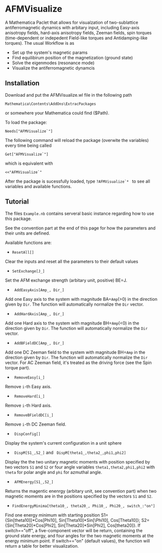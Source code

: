 # AFMVisualize
A Mathematica Paclet that allows for visualzation of two-sublattice antiferromagnetic dynamics with arbitary input, including Easy-axis anisotropy fields, hard-axis anisotropy fields, Zeeman fields, spin torques (time-dependent or indepedent Field-like torques and Antidamping-like torques).
The usual Workflow is as
* Set up the system's magnetic params
* Find equilibirum position of the magnetization (ground state)
* Solve the eigenmodes (resonance mode)
* Visualize the antiferromagnetic dynamcis

## Installation

Download and put the AFMVisualize.wl file in the following path
```
Mathematica\Contents\AddOns\ExtracPackages
```
or somewhere your Mathematica could find ($Path).

To load the package:
```
Needs["AFMVisualize`"]
```
The following command will reload the package (overwite the variables) every time being called

```Get["AFMVisualize`"] ```

which is equivalent with
```
<<"AFMVisualize`"
```
After the package is sucessfully loaded, type ```?AFMVisualize`* ``` to see all variables and available functions.


## Tutorial

The files ```Example.nb``` contains serveral basic instance regarding how to use this package.

See the convention part at the end of this page for how the parameters and their units are defined.

Available functions are:

* ```ResetAll[]```
  
Clear the inputs and reset all the parameters to their default values

* ```SetExchange[J_]```

 Set the AFM exchange strength (arbitary unit, positive) BE=J. 

 * ``` AddEasyAxis[Amp_, Dir_]```

 Add one Easy axis to the system with magnitude BA=```Amp```(>0) in the direction given by ```Dir```. The function will automatically normalize the ```Dir``` vector.

 * ``` AddHardAxis[Amp_, Dir_]```

Add one Hard axis to the system with magnitude BH=```Amp```(<0) in the direction given by ```Dir```. The function will automatically normalize the ```Dir``` vector.

 * ``` AddBFieldDC[Amp_, Dir_]```

Add one DC Zeeman field to the system with magnitude BH=```Amp``` in the direction given by ```Dir```. The function will automatically normalize the ```Dir``` vector. For AC Zeeman field, it's treated as the driving force (see the Spin torque part).

 * ``` RemoveEasy[i_]```

Remove ```i```-th Easy axis.
  
 * ``` RemoveHard[i_]```

Remove ```i```-th Hard axis.


 * ``` RemoveBFieldDC[i_]```

Remove ```i```-th DC Zeeman field.

 * ``` DispConfig[]```

Display the system's current configuration in a unit sphere


 * ``` DispM[S1_,S2_]``` and ``` DispM[theta1_,theta2_,phi1,phi2]```

Display the the two unitary magnetic moments with position specified by two vectors ```S1``` and ```S2``` or four angle variables ```theta1,theta2,phi1,phi2``` with ```theta``` for polar angle and ```phi``` for azmuthal angle.


 * ``` AFMEnergy[S1_,S2_]```

Returns the magentic enenrgy (arbitary unit, see convention part) when two magnetic moments are in the positions specified by the vectors ```S1``` and ```S2```.


* ```FindEnergyMinima[theta10_, theta20_, Phi10_, Phi20_, switch_:"on"]```

Find one energy minimum with starting position S1={Sin[theta10]]*Cos[Phi10], Sin[Theta10]*Sin[\Phi10], Cos[Theta10]}; S2={Sin[Theta20]*Cos[Phi2], Sin[Theta20]*Sin[Phi2], Cos[theta20]}. If switch=="off", a five-component vector will be return, containing the ground state energy, and four angles for the two magnetic moments at the energy minimum point. If switch=="on" (default values), the function will return a table for better visualization.

